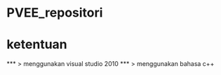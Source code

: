 # PVEE_repositori


# ketentuan
*** > menggunakan visual studio 2010
*** > menggunakan bahasa c++


